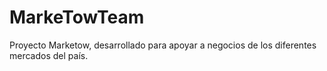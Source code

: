 # MarkeTowTeam
Proyecto Marketow, desarrollado para apoyar a negocios de los diferentes mercados del país.
